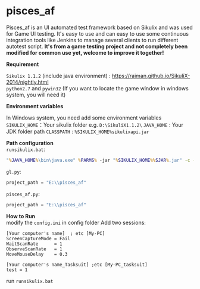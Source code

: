 pisces_af
===
Pisces_af is an UI automated test framework based on Sikulix and was used for Game UI testing. It's easy to use and can easy to use some continuous integration tools like Jenkins to manage several clients to run different autotest script.
**It's from a game testing project and not completely been modified for common use yet, welcome to improve it together!**

**Requirement**  

`Sikulix 1.1.2`  (include java environment) : https://raiman.github.io/SikuliX-2014/nightly.html  
`python2.7` and `pywin32`    (If you want to locate the game window in windows system, you will need it)  

**Environment variables**  

In Windows system, you need add some environment variables
`SIKULIX_HOME`：Your sikulix folder e.g. `D:\SikuliX1.1.2\`
`JAVA_HOME` : Your JDK folder path
`CLASSPATH` : `%SIKULIX_HOME%sikulixapi.jar`

**Path configuration**  
`runsikulix.bat`:
```cmd
"%JAVA_HOME%\bin\java.exe" %PARMS% -jar "%SIKULIX_HOME%%SJAR%.jar" -c -d 3 -f -r "E:\pisces_af\"
```
`gl.py`:
```python
project_path = "E:\\pisces_af"
```
`pisces_af.py`:
```python
project_path = "E:\\pisces_af"
```

**How to Run**  
modify the `config.ini` in config folder 
Add two sessions:
```
[Your computer's name]  ; etc [My-PC]
ScreenCaptureMode = Fail
WaitScanRate      = 1
ObserveScanRate   = 1
MoveMouseDelay    = 0.3

[Your computer's name_Tasksuit] ;etc [My-PC_tasksuit]
test = 1
```
run `runsikulix.bat`
